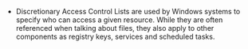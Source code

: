 - Discretionary Access Control Lists are used by Windows systems to specify who can access a given resource. While they are often referenced when talking about files, they also apply to other components as registry keys, services and scheduled tasks.